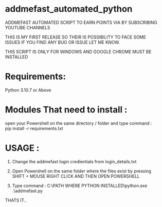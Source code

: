 # addmefast_automated_python
ADDMEFAST AUTOMATED SCRIPT TO EARN POINTS VIA BY SUBSCRIBING YOUTUBE CHANNELS

THIS IS MY FIRST RELEASE SO THEIR IS POSSIBILITY TO FACE SOME ISSUES
IF YOU FIND ANY BUG OR ISSUE LET ME KNOW.


THIS SCRIPT IS ONLY FOR WINDOWS AND GOOGLE CHROME MUST BE INSTALLED

# Requirements:

Python 3.10.7 or Above


# Modules That need to install :

open your Powershell on the same directory / folder
and type command : pip install -r requirements.txt

# USAGE :

1. Change the addmefast login credientials from login_details.txt

2. Open Powershell on the same folder where the files exist by pressing SHIFT + MOUSE RIGHT CLICK AND THEN OPEN POWERSHELL

3. Type command : C:\PATH WHERE PYTHON INSTALLED\python.exe .\addmefast.py

THATS IT..

